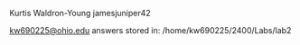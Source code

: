 Kurtis Waldron-Young
jamesjuniper42

kw690225@ohio.edu
answers stored in:
    /home/kw690225/2400/Labs/lab2
